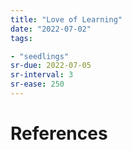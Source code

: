 ```yaml
---
title: "Love of Learning"
date: "2022-07-02"
tags:

- "seedlings"
sr-due: 2022-07-05
sr-interval: 3
sr-ease: 250
---
```


# References
